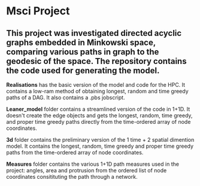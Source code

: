 # Msci Project

## This project was investigated directed acyclic graphs embedded in Minkowski space, comparing various paths in graph to the geodesic of the space. The repository contains the code used for generating the model. 

**Realisations** has the basic version of the model and code for the HPC. It contains a low-ram method of obtaining longest, random and time greedy paths of a DAG. It also contains a .pbs jobscript. 

**Leaner_model** folder contains a streamlined version of the code in 1+1D. It doesn't create the edge objects and gets the longest, random, time greedy, and proper time greedy paths directly from the time-ordered array of node coordinates. 

**3d** folder contains the preliminary version of the 1 time + 2 spatial dimention model. It contains the longest, random, time greedy and proper time greedy paths from the time-ordered array of node coordinates. 

**Measures** folder contains the various 1+1D path measures used in the project: angles, area and protrusion from the ordered list of node coordinates consitituting the path through a network. 
